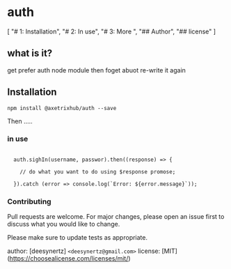 # auth

[
  "# 1: Installation",
  "# 2: In use",
  "# 3: More ",
  "## Author",
  "## license"
]

## what is it?

get prefer auth node module then foget abuot re-write it again

## Installation

`npm install @axetrixhub/auth --save`

Then .....

### in use

```const auth = require('@axetrixhub/auth');

  auth.sighIn(username, passwor).then((response) => {

    // do what you want to do using $response promose;
    
  }).catch (error => console.log(`Error: ${error.message}`));
```

### Contributing

Pull requests are welcome. For major changes, please open an issue first to discuss what you would like to change.

Please make sure to update tests as appropriate.

author: [deesynertz] ```<deesynertz@gmail.com>```
license: [MIT] (<https://choosealicense.com/licenses/mit/>)
